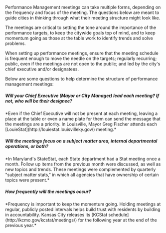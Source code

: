 Performance Management meetings can take multiple forms, depending on the frequency and focus of the meeting. The questions below are meant to guide cities in thinking through what their meeting structure might look like.

The meetings are critical to setting the tone around the importance of the performance targets, to keep the citywide goals top of mind, and to keep momentum going as those at the table work to identify trends and solve problems.

When setting up performance meetings, ensure that the meeting schedule is frequent enough to move the needle on the targets; regularly recurring; public, even if the meetings are not open to the public; and led by the city's chief executive and/or designatees.

Below are some questions to help determine the structure of performance management meetings:

<h5>Will your Chief Executive (Mayor or City Manager) lead each meeting?
If not, who will be their designee?</h5>
*Even if the Chief Executive will not be present at each meeting, leaving a place at the table or even a name plate for them can send the message that the meetings are a priority. In Louisville, Mayor Greg Fischer attends each [LouieStat](http://louiestat.louisvilleky.gov/) meeting.*

<h5>Will the meetings focus on a subject matter area, internal departmental operations, or both?</h5>
*In Maryland's StateStat, each State department had a Stat meeting once a month. Follow up items from the previous month were discussed, as well as new topics and trends. These meetings were complemented by quarterly "subject matter stats," in which all agencies that have ownership of certain topics were present.*

<h5>How frequently will the meetings occur?</h5>
*Frequency is important to keep the momentum going. Holding meetings at regular, publicly posted intervals helps build trust with residents by building in accountability.
Kansas City releases its [KCStat schedule](http://kcmo.gov/kcstat/meetings/) for the following year at the end of the previous year.*




